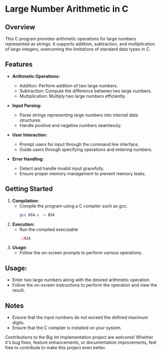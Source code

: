# Large Number Arithmetic in C

## Overview
This C program provides arithmetic operations for large numbers represented as strings. It supports addition, subtraction, and multiplication of large integers, overcoming the limitations of standard data types in C.

## Features
- **Arithmetic Operations:**
  - Addition: Perform addition of two large numbers.
  - Subtraction: Compute the difference between two large numbers.
  - Multiplication: Multiply two large numbers efficiently.

- **Input Parsing:**
  - Parse strings representing large numbers into internal data structures.
  - Handle positive and negative numbers seamlessly.

- **User Interaction:**
  - Prompt users for input through the command line interface.
  - Guide users through specifying operations and entering numbers.

- **Error Handling:**
  - Detect and handle invalid input gracefully.
  - Ensure proper memory management to prevent memory leaks.

## Getting Started
1. **Compilation:**
   - Compile the program using a C compiler such as gcc.
     ```bash
     gcc BIA.c -o BIA
2. **Execution:**
   - Run the compiled executable
     ```bash
     .\BIA
3. **Usage:**
    - Follow the on-screen prompts to perform various operations.

## Usage:
- Enter two large numbers along with the desired arithmetic operation.
- Follow the on-screen instructions to perform the operation and view the result.

## Notes
- Ensure that the input numbers do not exceed the defined maximum digits.
- Ensure that the C compiler is installed on your system.

Contributions to the Big Int Implementation project are welcome! Whether it's bug fixes, feature enhancements, or documentation improvements, feel free to contribute to make this project even better.
